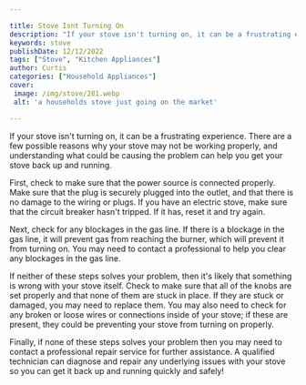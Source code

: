 ```yaml
---

title: Stove Isnt Turning On
description: "If your stove isn't turning on, it can be a frustrating experience. There are a few possible reasons why your stove may not be wor...learn about it in this post"
keywords: stove
publishDate: 12/12/2022
tags: ["Stove", "Kitchen Appliances"]
author: Curtis
categories: ["Household Appliances"]
cover: 
 image: /img/stove/281.webp
 alt: 'a households stove just going on the market'

---
```


If your stove isn't turning on, it can be a frustrating experience. There are a few possible reasons why your stove may not be working properly, and understanding what could be causing the problem can help you get your stove back up and running.

First, check to make sure that the power source is connected properly. Make sure that the plug is securely plugged into the outlet, and that there is no damage to the wiring or plugs. If you have an electric stove, make sure that the circuit breaker hasn't tripped. If it has, reset it and try again.

Next, check for any blockages in the gas line. If there is a blockage in the gas line, it will prevent gas from reaching the burner, which will prevent it from turning on. You may need to contact a professional to help you clear any blockages in the gas line.

If neither of these steps solves your problem, then it's likely that something is wrong with your stove itself. Check to make sure that all of the knobs are set properly and that none of them are stuck in place. If they are stuck or damaged, you may need to replace them. You may also need to check for any broken or loose wires or connections inside of your stove; if these are present, they could be preventing your stove from turning on properly. 

Finally, if none of these steps solves your problem then you may need to contact a professional repair service for further assistance. A qualified technician can diagnose and repair any underlying issues with your stove so you can get it back up and running quickly and safely!
